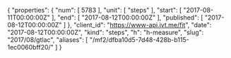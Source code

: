 {
  "properties": {
    "num": [
      5783
    ],
    "unit": [
      "steps"
    ],
    "start": [
      "2017-08-11T00:00:00Z"
    ],
    "end": [
      "2017-08-12T00:00:00Z"
    ],
    "published": [
      "2017-08-12T00:00:00Z"
    ]
  },
  "client_id": "https://www-api.jvt.me/fit",
  "date": "2017-08-12T00:00:00Z",
  "kind": "steps",
  "h": "h-measure",
  "slug": "2017/08/gtlac",
  "aliases": [
    "/mf2/dfba10d5-7d48-428b-b115-1ec0060bff20/"
  ]
}
